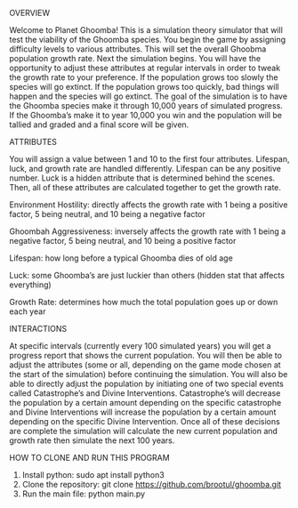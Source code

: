 OVERVIEW

Welcome to Planet Ghoomba! This is a simulation theory simulator that will test the viability of the Ghoomba species. You begin the game by assigning difficulty levels to various attributes. This will set the overall Ghoobma population growth rate. Next the simulation begins. You will have the opportunity to adjust these attributes at regular intervals in order to tweak the growth rate to your preference. If the population grows too slowly the species will go extinct. If the population grows too quickly, bad things will happen and the species will go extinct. The goal of the simulation is to have the Ghoomba species make it through 10,000 years of simulated progress. If the Ghoomba’s make it to year 10,000 you win and the population will be tallied and graded and a final score will be given.


ATTRIBUTES

You will assign a value between 1 and 10 to the first four attributes. Lifespan, luck, and growth rate are handled differently. Lifespan can be any positive number. Luck is a hidden attribute that is determined behind the scenes. Then, all of these attributes are calculated together to get the growth rate.

Environment Hostility: directly affects the growth rate with 1 being a positive factor, 5 being neutral, and 10 being a negative factor

Ghoombah Aggressiveness: inversely affects the growth rate with 1 being a negative factor, 5 being neutral, and 10 being a positive factor

Lifespan: how long before a typical Ghoomba dies of old age

Luck: some Ghoomba’s are just luckier than others (hidden stat that affects everything)

Growth Rate: determines how much the total population goes up or down each year

 
INTERACTIONS 

At specific intervals (currently every 100 simulated years) you will get a progress report that shows the current population. You will then be able to adjust the attributes (some or all, depending on the game mode chosen at the start of the simulation) before continuing the simulation. You will also be able to directly adjust the population by initiating one of two special events called Catastrophe’s and Divine Interventions. Catastrophe’s will decrease the population by a certain amount depending on the specific catastrophe and Divine Interventions will increase the population by a certain amount depending on the specific Divine Intervention. Once all of these decisions are complete the simulation will calculate the new current population and growth rate then simulate the next 100 years.


HOW TO CLONE AND RUN THIS PROGRAM 

1. Install python: sudo apt install python3
2. Clone the repository: git clone https://github.com/brootul/ghoomba.git
3. Run the main file: python main.py
